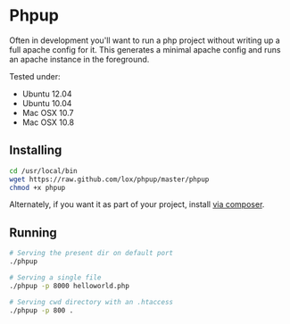 Phpup 
=====

Often in development you'll want to run a php project without writing up a full 
apache config for it. This generates a minimal apache config and runs an apache
instance in the foreground.

Tested under:

- Ubuntu 12.04
- Ubuntu 10.04
- Mac OSX 10.7
- Mac OSX 10.8

Installing
----------

```bash
cd /usr/local/bin
wget https://raw.github.com/lox/phpup/master/phpup
chmod +x phpup
```

Alternately, if you want it as part of your project, install [via composer](https://packagist.org/packages/lox/phpup). 

Running
-------

```bash
# Serving the present dir on default port
./phpup

# Serving a single file
./phpup -p 8000 helloworld.php

# Serving cwd directory with an .htaccess
./phpup -p 800 .
```


